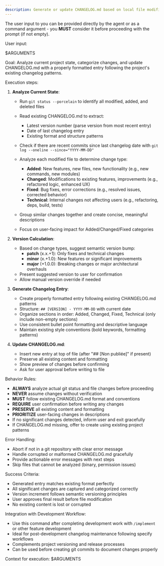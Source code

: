 ```yaml
---
description: Generate or update CHANGELOG.md based on local file modifications and git changes after completing development work
---
```


The user input to you can be provided directly by the agent or as a command argument - you **MUST** consider it before proceeding with the prompt (if not empty).

User input:

$ARGUMENTS

Goal: Analyze current project state, categorize changes, and update CHANGELOG.md with a properly formatted entry following the project's existing changelog patterns.

Execution steps:

1. **Analyze Current State**:
   - Run `git status --porcelain` to identify all modified, added, and deleted files
   - Read existing CHANGELOG.md to extract:
     - Latest version number (parse version from most recent entry)
     - Date of last changelog entry
     - Existing format and structure patterns
   - Check if there are recent commits since last changelog date with `git log --oneline --since="YYYY-MM-DD"`

   - Analyze each modified file to determine change type:
     - **Added**: New features, new files, new functionality (e.g., new commands, new modules)
     - **Changed**: Modifications to existing features, improvements (e.g., refactored logic, enhanced UX)
     - **Fixed**: Bug fixes, error corrections (e.g., resolved issues, corrected behavior)
     - **Technical**: Internal changes not affecting users (e.g., refactoring, deps, build, tests)
   - Group similar changes together and create concise, meaningful descriptions
   - Focus on user-facing impact for Added/Changed/Fixed categories

2. **Version Calculation**:
   - Based on change types, suggest semantic version bump:
     - **patch** (x.x.+1): Only fixes and technical changes
     - **minor** (x.+1.0): New features or significant improvements
     - **major** (+1.0.0): Breaking changes or major architectural overhauls
   - Present suggested version to user for confirmation
   - Allow manual version override if needed

3. **Generate Changelog Entry**:
   - Create properly formatted entry following existing CHANGELOG.md patterns
   - Structure: `## [VERSION] - YYYY-MM-DD` with current date
   - Organize sections in order: Added, Changed, Fixed, Technical (only include non-empty sections)
   - Use consistent bullet point formatting and descriptive language
   - Maintain existing style conventions (bold keywords, formatting patterns)

4. **Update CHANGELOG.md**:
   - Insert new entry at top of file (after "## [Non publiée]" if present)
   - Preserve all existing content and formatting
   - Show preview of changes before confirming
   - Ask for user approval before writing to file

Behavior Rules:

- **ALWAYS** analyze actual git status and file changes before proceeding
- **NEVER** assume changes without verification
- **MUST** follow existing CHANGELOG.md format and conventions
- **REQUIRE** user confirmation before writing any changes
- **PRESERVE** all existing content and formatting
- **PRIORITIZE** user-facing changes in descriptions
- If no significant changes detected, inform user and exit gracefully
- If CHANGELOG.md missing, offer to create using existing project patterns

Error Handling:

- Abort if not in a git repository with clear error message
- Handle corrupted or malformed CHANGELOG.md gracefully
- Provide actionable error messages with next steps
- Skip files that cannot be analyzed (binary, permission issues)

Success Criteria:

- Generated entry matches existing format perfectly
- All significant changes are captured and categorized correctly
- Version increment follows semantic versioning principles
- User approves final result before file modification
- No existing content is lost or corrupted

Integration with Development Workflow:

- Use this command after completing development work with `/implement` or other feature development
- Ideal for post-development changelog maintenance following specify workflows
- Complements project versioning and release processes
- Can be used before creating git commits to document changes properly

Context for execution: $ARGUMENTS
